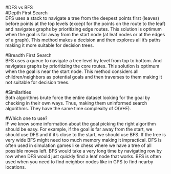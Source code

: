 #DFS vs BFS\
#Depth First Search\
DFS uses a stack to navigate a tree from the deepest points first (leaves) before points at the top levels (except for the points on the route to the leaf) and navigates graphs by prioritizing edge routes. This solution is optimum when the goal is far away from the start node (at leaf nodes or at the edges of a graph). This method makes a decision and then explores all it’s paths making it more suitable for decision trees.

#Breadth First Search\
BFS uses a queue to navigate a tree level by level from top to bottom. And navigates graphs by prioritizing the core routes. This solution is optimum when the goal is near the start node. This method considers all children/neighbors as potential goals and then traverses to them making it not suitable for decision trees.

#Similarities\
Both algorithms brute force the entire dataset looking for the goal by checking in their own ways. Thus, making them uninformed search algorithms. They have the same time complexity of O(V+E).

#Which one to use?\
IF we know some information about the goal picking the right algorithm should be easy. For example, if the goal is far away from the start, we should use DFS and if it’s close to the start, we should use BFS.
If the tree is very wide BFS might need too much memory making it impractical.
DFS is often used in simulation games like chess where we have a tree of all possible moves left. BFS would take a very long time by navigating row by row when DFS would just quickly find a leaf node that works.
BFS is often used when you need to find neighbor nodes like in GPS to find nearby locations.
